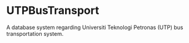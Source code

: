 # UTPBusTransport
A database system regarding Universiti Teknologi Petronas (UTP) bus transportation system.
